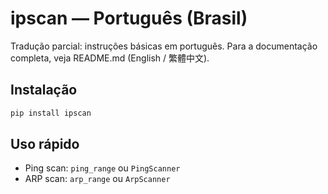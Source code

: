 # ipscan — Português (Brasil)

Tradução parcial: instruções básicas em português. Para a documentação completa, veja README.md (English / 繁體中文).

## Instalação

```bash
pip install ipscan
```

## Uso rápido

- Ping scan: `ping_range` ou `PingScanner`
- ARP scan: `arp_range` ou `ArpScanner`
